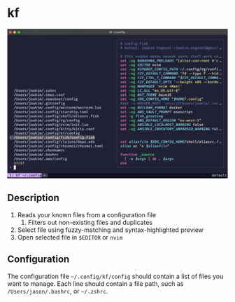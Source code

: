 # kf

![img](img.png)

## Description

1. Reads your known files from a configuration file
   1. Filters out non-existing files and duplicates
2. Select file using fuzzy-matching and syntax-highlighted preview
3. Open selected file in `$EDITOR` or `nvim`

## Configuration

The configuration file `~/.config/kf/config` should contain a list of files you want to manage. Each line should contain a file path, such as `/Users/jason/.bashrc`, or `~/.zshrc`.